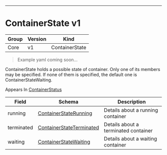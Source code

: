 

-----------
# ContainerState v1

Group        | Version     | Kind
------------ | ---------- | -----------
Core | v1 | ContainerState







> Example yaml coming soon...


ContainerState holds a possible state of container. Only one of its members may be specified. If none of them is specified, the default one is ContainerStateWaiting.

<aside class="notice">
Appears In <a href="#containerstatus-v1">ContainerStatus</a> </aside>

Field        | Schema     | Description
------------ | ---------- | -----------
running | [ContainerStateRunning](#containerstaterunning-v1) | Details about a running container
terminated | [ContainerStateTerminated](#containerstateterminated-v1) | Details about a terminated container
waiting | [ContainerStateWaiting](#containerstatewaiting-v1) | Details about a waiting container







